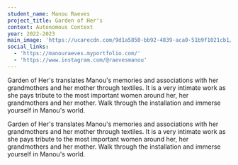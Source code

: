 ```yaml
---
student_name: Manou Raeves
project_title: Garden of Her's
context: Autonomous Context
year: 2022-2023
main_image: 'https://ucarecdn.com/9d1a5850-bb92-4839-aca0-51b9f1021cb1/'
social_links:
  - 'https://manouraeves.myportfolio.com/'
  - 'https://www.instagram.com/@raevesmanou'
---
```

Garden of Her's translates Manou's memories and associations with her grandmothers and her mother through textiles. It is a very intimate work as she pays tribute to the most important women around her, her grandmothers and her mother. Walk through the installation and immerse yourself in Manou's world.

Garden of Her's translates Manou's memories and associations with her grandmothers and her mother through textiles. It is a very intimate work as she pays tribute to the most important women around her, her grandmothers and her mother. Walk through the installation and immerse yourself in Manou's world.